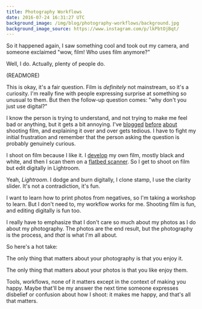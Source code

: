 ```yaml
---
title: Photography Workflows
date: 2016-07-24 16:31:27 UTC
background_image: /img/blog/photography-workflows/background.jpg
background_image_source: https://www.instagram.com/p/lkPbtOjBqt/
---
```


So it happened again, I saw something cool and took out my camera, and someone exclaimed "wow, film! Who uses film anymore?"

Well, I do. Actually, plenty of people do.

(READMORE)

This is okay, it's a fair question. Film is _definitely_ not mainstream, so it's a curiosity. I'm really fine with people expressing surprise at something so unusual to them. But then the follow-up question comes: "why don't you just use digital?"

I know the person is trying to understand, and not trying to make me feel bad or anything, but it gets a bit annoying. I've [blogged](https://ashfurrow.com/blog/development/) [before](https://ashfurrow.com/blog/shooting-film/) [about](https://ashfurrow.com/blog/the-state-of-photography-in-2014/) shooting film, and explaining it over and over gets tedious. I have to fight my initial frustration and remember that the person asking the question is probably genuinely curious.

I shoot on film because I like it. I [develop](https://www.instagram.com/p/lmlVJ3jBrA/) my own film, mostly black and white, and then I scan them on a [flatbed scanner](http://amzn.to/2am4Czb). So I get to shoot on film but edit digitally in Lightroom. 

Yeah, _Lightroom_. I dodge and burn digitally, I clone stamp, I use the clarity slider. It's not a contradiction, it's fun.

I want to learn how to print photos from negatives, so I'm taking a workshop to learn. But I don't need to, my workflow works for me. Shooting film is fun, and editing digitally is fun too. 

I really have to emphasize that I don't care so much about my photos as I do about my photography. The photos are the end result, but the photography is the process, and _that_ is what I'm all about.

So here's a hot take:

The only thing that matters about your photography is that you enjoy it.

The only thing that matters about your photos is that you like enjoy them.

Tools, workflows, none of it matters except in the context of making you happy. Maybe that'll be my answer the next time someone expresses disbelief or confusion about how I shoot: it makes me happy, and that's all that matters.
